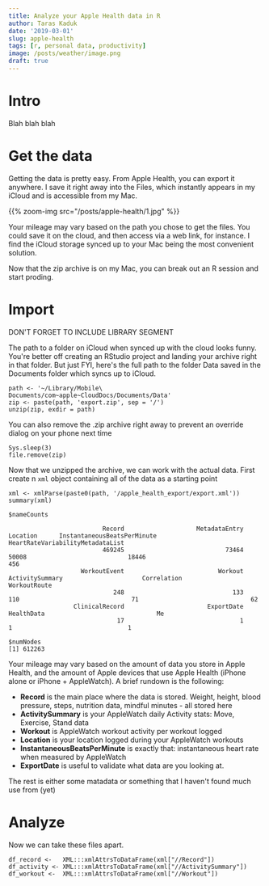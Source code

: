 ```yaml
---
title: Analyze your Apple Health data in R
author: Taras Kaduk
date: '2019-03-01'
slug: apple-health
tags: [r, personal data, productivity]
image: /posts/weather/image.png
draft: true
---
```


# Intro
Blah blah blah

# Get the data
Getting the data is pretty easy. From Apple Health, you can export it anywhere. I save it right away into the Files, which instantly appears in my iCloud and is accessible from my Mac.

{{% zoom-img src="/posts/apple-health/1.jpg" %}}

Your mileage may vary based on the path you chose to get the files. You could save it on the cloud, and then access via a web link, for instance. I find the iCloud storage synced up to your Mac being the most convenient solution.

Now that the zip archive is on my Mac, you can break out an R session and start proding.

# Import

DON'T FORGET TO INCLUDE LIBRARY SEGMENT

The path to a folder on iCloud when synced up with the cloud looks funny.
You're better off creating an RStudio project and landing your archive right in that folder.
But just FYI, here's the full path to the folder Data saved in the Documents folder which syncs up to iCloud.

```
path <- '~/Library/Mobile\ Documents/com~apple~CloudDocs/Documents/Data'
zip <- paste(path, 'export.zip', sep = '/')
unzip(zip, exdir = path)
```

You can also remove the .zip archive right away to prevent an override dialog on your phone next time
```
Sys.sleep(3)
file.remove(zip)
```

Now that we unzipped the archive, we can work with the actual data. First create n `xml` object containing all of the data as a starting point

```
xml <- xmlParse(paste0(path, '/apple_health_export/export.xml'))
summary(xml)
```

```
$nameCounts

                          Record                    MetadataEntry                         Location      InstantaneousBeatsPerMinute HeartRateVariabilityMetadataList 
                          469245                            73464                            50008                            18446                              456 
                    WorkoutEvent                          Workout                  ActivitySummary                      Correlation                     WorkoutRoute 
                             248                              133                              110                               71                               62 
                  ClinicalRecord                       ExportDate                       HealthData                               Me 
                              17                                1                                1                                1 

$numNodes
[1] 612263
```

Your mileage may vary based on the amount of data you store in Apple Health, and the amount of Apple devices that use Apple Health (iPhone alone or iPhone + AppleWatch).
A brief rundown is the following:

- **Record** is the main place where the data is stored. Weight, height, blood pressure, steps, nutrition data, mindful minutes - all stored here
- **ActivitySummary** is your AppleWatch daily Activity stats: Move, Exercise, Stand data
- **Workout** is AppleWatch workout activity per workout logged
- **Location** is your location logged during your AppleWatch workouts
- **InstantaneousBeatsPerMinute** is exactly that: instantaneous heart rate when measured by AppleWatch
- **ExportDate** is useful to validate what data are you looking at.

The rest is either some matadata or something that I haven't found much use from (yet)

# Analyze

Now we can take these files apart.

```
df_record <-   XML:::xmlAttrsToDataFrame(xml["//Record"])
df_activity <- XML:::xmlAttrsToDataFrame(xml["//ActivitySummary"])
df_workout <-  XML:::xmlAttrsToDataFrame(xml["//Workout"])
```
